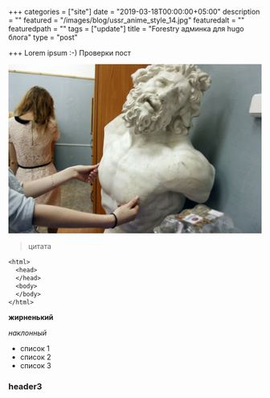 +++
categories = ["site"]
date = "2019-03-18T00:00:00+05:00"
description = ""
featured = "/images/blog/ussr_anime_style_14.jpg"
featuredalt = ""
featuredpath = ""
tags = ["update"]
title = "Forestry админка для hugo блога"
type = "post"

+++
Lorem ipsum :-) Проверки пост

![](/images/blog/80735.jpg)

<!--more-->

> цитата

    <html>
      <head>
      </head>
      <body>
      </body>
    </html>

**жирненький**

_наклонный_

* список 1
* список 2
* список 3

### header3